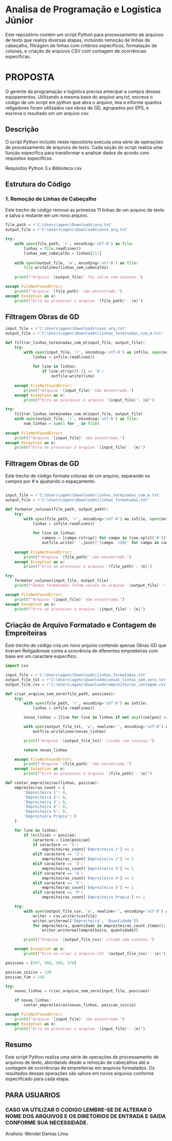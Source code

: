 # Analisa de Programação e Logística Júnior
Este repositório contém um script Python para processamento de arquivos de texto que realiza diversas etapas, incluindo remoção de linhas de cabeçalho, filtragem de linhas com critérios específicos, formatação de colunas, e criação de arquivos CSV com contagem de ocorrências específicas.

# PROPOSTA
O gerente da programação e logística precisa antecipar a compra desses equipamentos. Utilizando a mesma base do arquivo arq.txt, escreva o código de um script em python que abra o arquivo, leia e informe quantos religadores foram utilizados nas obras de GD, agrupados por EPS, e escreva o resultado em um arquivo csv.

## Descrição

O script Python incluído neste repositório executa uma série de operações de processamento de arquivos de texto. Cada seção do script realiza uma função específica para transformar e analisar dados de acordo com requisitos específicos.

Requisitos
    Python 3.x
    Biblioteca csv
    
## Estrutura do Código

### 1. Remoção de Linhas de Cabeçalho

Este trecho de código remove as primeiras 11 linhas de um arquivo de texto e salva o restante em um novo arquivo.

```python
file_path = r'C:\Users\agenc\Downloads\arq.txt'
output_file = r'C:\Users\agenc\Downloads\novo_arq.txt'

try:
    with open(file_path, 'r', encoding='utf-8') as file:
        linhas = file.readlines()
        linhas_sem_cabecalho = linhas[11:]
    
    with open(output_file, 'w', encoding='utf-8') as file:
        file.writelines(linhas_sem_cabecalho)
    
    print(f"Arquivo '{output_file}' foi salvo com sucesso.")

except FileNotFoundError:
    print(f"Arquivo '{file_path}' não encontrado.")
except Exception as e:
    print(f"Erro ao processar o arquivo '{file_path}': {e}")
```

## Filtragem Obras de GD
```python
input_file = r'C:\Users\agenc\Downloads\novo_arq.txt'
output_file = r'C:\Users\agenc\Downloads\linhas_terminadas_com_m.txt'

def filtrar_linhas_terminadas_com_m(input_file, output_file):
    try:
        with open(input_file, 'r', encoding='utf-8') as infile, open(output_file, 'w', encoding='utf-8') as outfile:
            linhas = infile.readlines()
            
            for line in linhas:
                if line.strip()[-1] == 'm':
                    outfile.write(line)
    
    except FileNotFoundError:
        print(f"Arquivo '{input_file}' não encontrado.")
    except Exception as e:
        print(f"Erro ao processar o arquivo '{input_file}': {e}")

try:
    filtrar_linhas_terminadas_com_m(input_file, output_file)
    with open(output_file, 'r', encoding='utf-8') as file:
        num_linhas = sum(1 for _ in file)
    
except FileNotFoundError:
    print(f"Arquivo '{input_file}' não encontrado.")
except Exception as e:
    print(f"Erro ao processar o arquivo '{input_file}': {e}")

```

## Filtragem Obras de GD
Este trecho de código formata colunas de um arquivo, separando os campos por # e ajustando o espaçamento.

```python

input_file = r'C:\Users\agenc\Downloads\linhas_terminadas_com_m.txt'
output_file = r'C:\Users\agenc\Downloads\linhas_formatadas.txt'

def formatar_colunas(file_path, output_path):
    try:
        with open(file_path, 'r', encoding='utf-8') as infile, open(output_path, 'w', encoding='utf-8') as outfile:
            linhas = infile.readlines()
            
            for line in linhas:
                campos = [campo.rstrip() for campo in line.split('#')]
                outfile.write(' '.join(f"{campo: <20}" for campo in campos) + '\n')
    
    except FileNotFoundError:
        print(f"Arquivo '{file_path}' não encontrado.")
    except Exception as e:
        print(f"Erro ao processar o arquivo '{file_path}': {e}")

try:
    formatar_colunas(input_file, output_file)
    print(f"Dados formatados foram salvos no arquivo '{output_file}'.")

except FileNotFoundError:
    print(f"Arquivo '{input_file}' não encontrado.")
except Exception as e:
    print(f"Erro ao processar o arquivo '{input_file}': {e}")
```

## Criação de Arquivo Formatado e Contagem de Empreiteiras
Este trecho de código cria um novo arquivo contendo apenas Obras GD que tiveram Religadorese conta a ocorrência de diferentes empreiteiras com base em um caractere específico.

```python
import csv

input_file = r'C:\Users\agenc\Downloads\linhas_formatadas.txt'
output_file_txt = r'C:\Users\agenc\Downloads\novas_linhas_sem_zero.txt'
output_file_csv = r'C:\Users\agenc\Downloads\empreiteiras_contagem.csv'

def criar_arquivo_sem_zero(file_path, posicoes):
    try:
        with open(file_path, 'r', encoding='utf-8') as infile:
            linhas = infile.readlines()

        novas_linhas = [line for line in linhas if not any(line[pos] == '0' for pos in posicoes)]

        with open(output_file_txt, 'w', newline='', encoding='utf-8') as outfile:
            outfile.writelines(novas_linhas)

        print(f"Arquivo '{output_file_txt}' criado com sucesso.")

        return novas_linhas

    except FileNotFoundError:
        print(f"Arquivo '{file_path}' não encontrado.")
    except Exception as e:
        print(f"Erro ao processar o arquivo '{file_path}': {e}")

def contar_empreiteiras(linhas, posicao):
    empreiteiras_count = {
        'Empreiteira 1': 0,
        'Empreiteira 2': 0,
        'Empreiteira 3': 0,
        'Empreiteira 4': 0,
        'Empreiteira 5': 0,
        'Empreiteira Propia': 0
    }

    for line in linhas:
        if len(line) > posicao:
            caractere = line[posicao]
            if caractere == '1':
                empreiteiras_count['Empreiteira 1'] += 1
            elif caractere == '2':
                empreiteiras_count['Empreiteira 2'] += 1
            elif caractere == '3':
                empreiteiras_count['Empreiteira 3'] += 1
            elif caractere == '4':
                empreiteiras_count['Empreiteira 4'] += 1
            elif caractere == '5':
                empreiteiras_count['Empreiteira 5'] += 1
            elif caractere == 'P':
                empreiteiras_count['Empreiteira Propia'] += 1

    try:
        with open(output_file_csv, 'w', newline='', encoding='utf-8') as csvfile:
            writer = csv.writer(csvfile)
            writer.writerow(['Empreiteira', 'Quantidade'])
            for empreiteira, quantidade in empreiteiras_count.items():
                writer.writerow([empreiteira, quantidade])

        print(f"Arquivo '{output_file_csv}' criado com sucesso.")

    except Exception as e:
        print(f"Erro ao criar o arquivo CSV '{output_file_csv}': {e}")

posicoes = [567, 568, 569, 570]

posicao_inicio = 138
posicao_fim = 144

try:
    novas_linhas = criar_arquivo_sem_zero(input_file, posicoes)

    if novas_linhas:
        contar_empreiteiras(novas_linhas, posicao_inicio)

except FileNotFoundError:
    print(f"Arquivo '{input_file}' não encontrado.")
except Exception as e:
    print(f"Erro ao processar o arquivo '{input_file}': {e}")


```

## Resumo

Este script Python realiza uma série de operações de processamento de arquivos de texto, abordando desde a remoção de cabeçalhos até a contagem de ocorrências de empreiteiras em arquivos formatados. Os resultados dessas operações são salvos em novos arquivos conforme especificado para cada etapa.

## PARA USUARIOS
### CASO VA UTILIZAR O CODIGO LEMBRE-SE DE ALTERAR O NOME DOS ARQUIVOS E OS DIRETORIOS DE ENTRADA E SAIDA CONFORME SUA NECESSIDADE.


Analista: Wendel Dantas Lima
